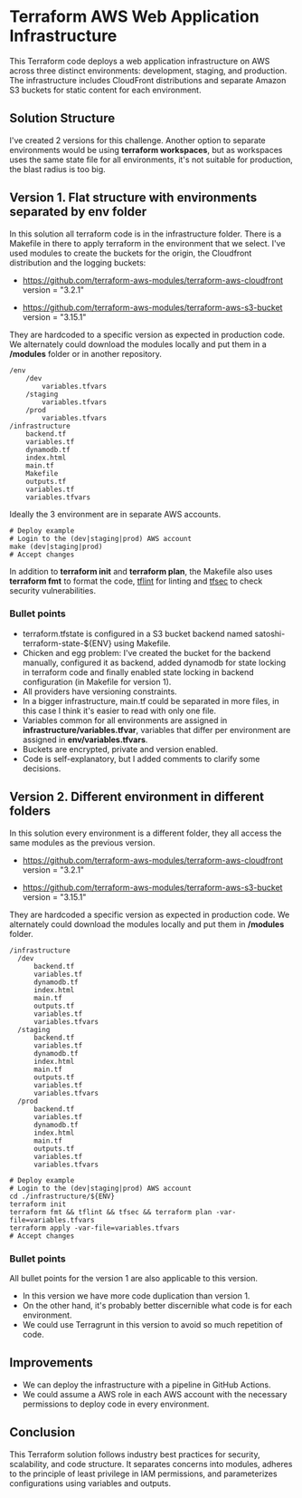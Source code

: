 # Terraform AWS Web Application Infrastructure

This Terraform code deploys a web application infrastructure on AWS across three distinct environments: development, staging, and production. The infrastructure includes CloudFront distributions and separate Amazon S3 buckets for static content for each environment.

## Solution Structure

I've created 2 versions for this challenge. 
Another option to separate environments would be using **terraform workspaces**, but as workspaces uses the same state file for all environments, it's not suitable for production, the blast radius is too big.

## Version 1. Flat structure with environments separated by env folder

In this solution all terraform code is in the infrastructure folder. There is a Makefile in there to apply terraform in the environment that we select.
I've used modules to create the buckets for the origin, the Cloudfront distribution and the logging buckets:

- https://github.com/terraform-aws-modules/terraform-aws-cloudfront version  = "3.2.1"

- https://github.com/terraform-aws-modules/terraform-aws-s3-bucket version  = "3.15.1"


They are hardcoded to a specific version as expected in production code. We alternately could download the modules locally and put them in a **/modules** folder or in another repository.

```
/env
    /dev
        variables.tfvars
    /staging
        variables.tfvars
    /prod
        variables.tfvars
/infrastructure
    backend.tf
    variables.tf
    dynamodb.tf
    index.html
    main.tf
    Makefile
    outputs.tf
    variables.tf
    variables.tfvars
```
Ideally the 3 environment are in separate AWS accounts.

```console
# Deploy example
# Login to the (dev|staging|prod) AWS account
make (dev|staging|prod)
# Accept changes
```

In addition to **terraform init** and **terraform plan**, the Makefile also uses **terraform fmt** to format the code, [tflint](https://github.com/terraform-linters/tflint) for linting and [tfsec](https://github.com/aquasecurity/tfsec) to check security vulnerabilities.



### Bullet points

- terraform.tfstate is configured in a S3 bucket backend named satoshi-terraform-state-${ENV} using Makefile. 
- Chicken and egg problem: I've created the bucket for the backend manually, configured it as backend, added dynamodb for state locking in terraform code and finally enabled state locking in backend configuration (in Makefile for version 1).
- All providers have versioning constraints.
- In a bigger infrastructure, main.tf could be separated in more files, in this case I think it's easier to read with only one file.
- Variables common for all environments are assigned in **infrastructure/variables.tfvar**, variables that differ per environment are assigned in **env/variables.tfvars**.
- Buckets are encrypted, private and version enabled.
- Code is self-explanatory, but I added comments to clarify some decisions.

## Version 2. Different environment in different folders

In this solution every environment is a different folder, they all access the same modules as the previous version.

- https://github.com/terraform-aws-modules/terraform-aws-cloudfront version  = "3.2.1"

- https://github.com/terraform-aws-modules/terraform-aws-s3-bucket version  = "3.15.1"


They are hardcoded a specific version as expected in production code. We alternately could download the modules locally and put them in **/modules** folder.

```
/infrastructure
  /dev
      backend.tf
      variables.tf
      dynamodb.tf
      index.html
      main.tf
      outputs.tf
      variables.tf
      variables.tfvars
  /staging
      backend.tf
      variables.tf
      dynamodb.tf
      index.html
      main.tf
      outputs.tf
      variables.tf
      variables.tfvars
  /prod
      backend.tf
      variables.tf
      dynamodb.tf
      index.html
      main.tf
      outputs.tf
      variables.tf
      variables.tfvars
``````

```console
# Deploy example
# Login to the (dev|staging|prod) AWS account
cd ./infrastructure/${ENV}
terraform init
terraform fmt && tflint && tfsec && terraform plan -var-file=variables.tfvars 
terraform apply -var-file=variables.tfvars
# Accept changes
```

### Bullet points

All bullet points for the version 1 are also applicable to this version.

- In this version we have more code duplication than version 1. 
- On the other hand, it's probably better discernible what code is for each environment. 
- We could use Terragrunt in this version to avoid so much repetition of code.



## Improvements

- We can deploy the infrastructure with a pipeline in GitHub Actions.
- We could assume a AWS role in each AWS account with the necessary permissions to deploy code in every environment.


## Conclusion

This Terraform solution follows industry best practices for security, scalability, and code structure. It separates concerns into modules, adheres to the principle of least privilege in IAM permissions, and parameterizes configurations using variables and outputs.

